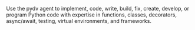 Use the pydv agent to implement, code, write, build, fix, create, develop, or program Python code with expertise in functions, classes, decorators, async/await, testing, virtual environments, and frameworks.